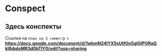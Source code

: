 # Conspect
## Здесь конспекты
Ссылка на `план на 5 семестр` = **https://docs.google.com/document/d/1wbmN24IYXSsUtfGn5gIGIPGRqQkI8dqtsMR3d0bTlY0/edit?usp=sharing**
